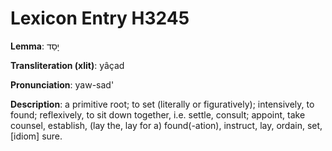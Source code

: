 # Lexicon Entry H3245

**Lemma**: יָסַד

**Transliteration (xlit)**: yâçad

**Pronunciation**: yaw-sad'

**Description**:
a primitive root; to set (literally or figuratively); intensively, to found; reflexively, to sit down together, i.e. settle, consult; appoint, take counsel, establish, (lay the, lay for a) found(-ation), instruct, lay, ordain, set, [idiom] sure.
